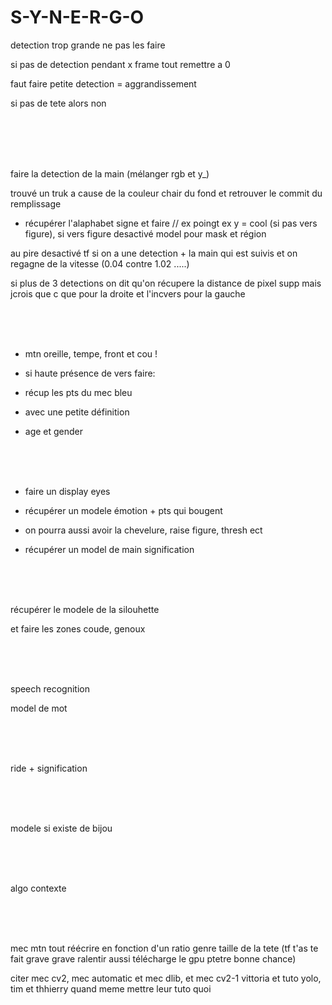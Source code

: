 # S-Y-N-E-R-G-O

detection trop grande ne pas les faire

si pas de detection pendant x frame tout remettre a  0 

faut faire petite  detection = aggrandissement

si pas de tete alors non 


<br><br><br><br>

faire la detection de la main (mélanger rgb et y_)

trouvé un truk a cause de la couleur chair du fond et retrouver le commit du remplissage

- récupérer l'alaphabet signe et faire // ex poingt ex y = cool  (si pas vers figure), si vers figure desactivé model pour mask et région

au pire desactivé tf si on a une detection + la main qui est suivis et on regagne de la vitesse (0.04 contre 1.02 .....)

si plus de 3 detections on dit qu'on récupere la distance de pixel supp mais jcrois que c que pour la droite et l'incvers pour la gauche

<br><br><br>

- mtn oreille, tempe, front et cou ! 

- si haute présence de vers faire:

- récup les pts du mec bleu

- avec une petite définition

- age et gender


<br><br><br>

- faire un display eyes

- récupérer un modele émotion + pts qui bougent

- on pourra aussi avoir la chevelure, raise figure, thresh ect

- récupérer un model de main signification



<br><br><br>

récupérer le modele de la silouhette

et faire les zones coude, genoux

<br><br><br>

speech recognition

model de mot

<br><br><br>

ride + signification

<br><br><br>

modele si existe de bijou

<br><br><br>

algo contexte

<br><br><br>

mec mtn tout réécrire en fonction d'un ratio genre taille de la tete (tf t'as te fait grave grave ralentir aussi télécharge le gpu ptetre bonne chance)

citer mec cv2, mec automatic et mec dlib, et mec cv2-1 vittoria et tuto yolo, tim et thhierry quand meme mettre leur tuto quoi
